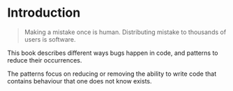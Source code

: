 # Introduction

> Making a mistake once is human. Distributing mistake to thousands of users is software.

This book describes different ways bugs happen in code, and patterns to reduce their occurrences.

The patterns focus on reducing or removing the ability to write code that contains behaviour that one does not know exists.
